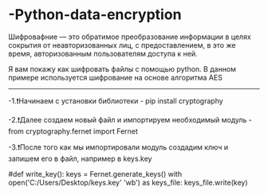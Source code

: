 # -Python-data-encryption

Шифровафние — это обратимое преобразование информации в целях сокрытия от неавторизованных лиц, с предоставлением, в это же время, авторизованным пользователям доступа к ней.

Я вам покажу как шифровать файлы с помощью python. В данном примере используется шифрование на основе алгоритма AES

___________________________________________________________
-1.❗️Начинаем с установки библиотеки - pip install cryptography

-2.❗️Далее создаем новый файл и импортируем необходимый модуль - from cryptography.fernet import Fernet

-3.❗️После того как мы импортировали модуль создадим ключ и запишем его в файл, например в keys.key
      
#def write_key():
  keys = Fernet.generate_keys()
  with open('C:/Users/Desktop/keys.key' 'wb') as keys_file:
   keys_file.write(key)
